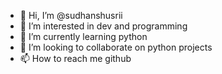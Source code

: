 - 👋 Hi, I’m @sudhanshusrii
- 👀 I’m interested in dev and programming
- 🌱 I’m currently learning python
- 💞️ I’m looking to collaborate on python projects 
- 📫 How to reach me github

<!---
sudhanshusrii/sudhanshusrii is a ✨ special ✨ repository because its `README.md` (this file) appears on your GitHub profile.
You can click the Preview link to take a look at your changes.
--->
